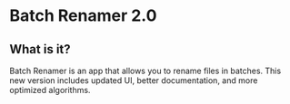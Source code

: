 # Batch Renamer 2.0

## What is it?

Batch Renamer is an app that allows you to rename files in batches. This new version includes updated UI, better documentation, and more optimized algorithms.
